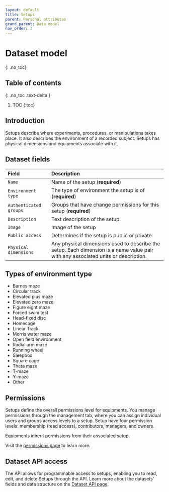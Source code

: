 ```yaml
---
layout: default
title: Setups
parent: Personal attributes
grand_parent: Data model
nav_order: 3
---
```


# Dataset model
{: .no_toc}

## Table of contents
{: .no_toc .text-delta }

1. TOC
{:toc}

## Introduction 

Setups describe where experiments, procedures, or manipulations takes place. It also describes the environment of a recorded subject. Setups has physical dimensions and equipments associate with it.

## Dataset fields

| Field                | Description |
|:---------------------|:------------|
| `Name`                 | Name of the setup (**required**) |
| `Environment type`     | The type of environment the setup is of (**required**)|
| `Authenticated groups` | Groups that have change permissions for this setup (**required**) |
| `Description`          | Text description of the setup |
| `Image`				   | Image of the setup|
| `Public access`        | Determines if the setup is public or private |
| `Physical dimensions`  | Any physical dimensions used to describe the setup. Each dimension is a name value pair with any associated units or description. |

## Types of environment type

- Barnes maze
- Circular track
- Elevated plus maze
- Elevated zero maze
- Figure eight maze
- Forced swim test
- Head-fixed disc
- Homecage
- Linear Track
- Morris water maze
- Open field environment
- Radial arm maze
- Running wheel
- Sleepbox
- Square cage
- Theta maze
- T-maze
- Y-maze
- Other

## Permissions

Setups define the overall permissions level for equipments. You manage permissions through the management tab, where you can assign individual users and groups access levels to a setup. Setup have four permission levels: membership (read access), contributors, managers, and owners.

Equipments inherit permissions from their associated setup.

Visit the [permissions page]({{"datamodel/permission/"|absolute_url}}) to learn more. 

## Dataset API access

The API allows for programmable access to setups, enabling you to read, edit, and delete Setups through the API. Learn more about the datasets' fields and data structure on the [Dataset API page]({{"api/personal_attributes/experimentalsetup/"|absolute_url}}).